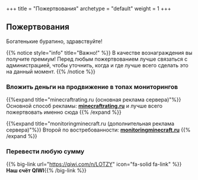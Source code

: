+++
title = "Пожертвования"
archetype = "default"
weight = 1
+++

## Пожертвования
<gray>Богатенькие буратино, здравствуйте!</gray>

{{% notice style="info" title="Важно!" %}}
В качестве вознаграждения вы получите премиум!
<fifty-empty-line></fifty-empty-line>
Перед любым пожертвованием лучше связаться с администрацией, чтобы уточнить, когда и где лучше всего сделать это на данный момент.
{{% /notice %}}

### Вложить деньги на продвижение в топах мониторингов
{{%expand title="minecraftrating.ru (основная реклама сервера)"%}}
Основной способ рекламы: [**minecraftrating.ru**](https://minecraftrating.ru/promote/123694/) и лучше всего пожертвовать именно сюда
{{% /expand %}}

{{%expand title="monitoringminecraft.ru (дополнительная реклама сервера)"%}}
Второй по востребованности: [**monitoringminecraft.ru**](https://monitoringminecraft.ru/promo-server-823545)
{{% /expand %}}

### Перевести любую сумму
{{% big-link url="https://qiwi.com/n/LOTZY" icon="fa-solid fa-link" %}}**Наш счёт QIWI**{{% /big-link %}}